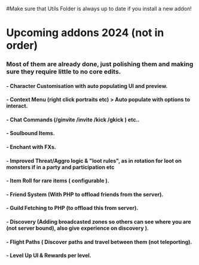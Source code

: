 #Make sure that Utils Folder is always up to date if you install a new addon!

# Upcoming addons 2024 (not in order)
### Most of them are already done, just polishing them and making sure they require little to no core edits.

#### - Character Customisation with auto populating UI and preview.
#### - Context Menu (right click portraits etc) > Auto populate with options to interact.
#### - Chat Commands (/ginvite <name> /invite <name> /kick <name> /gkick <name>) etc..
#### - Soulbound Items.
#### - Enchant with FXs.
#### - Improved Threat/Aggro logic & "loot rules", as in rotation for loot on monsters if in a party and participation etc
#### - Item Roll for rare items ( configurable ).
#### - Friend System (With PHP to offload friends from the server).
#### - Guild Fetching to PHP (to offload this from server).
#### - Discovery (Adding broadcasted zones so others can see where you are (not server bound), also give experience on discovery ).
#### - Flight Paths ( Discover paths and travel between them (not teleporting).
#### - Level Up UI & Rewards per level.

